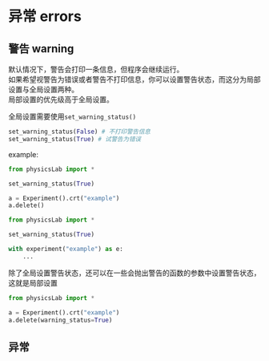 # 异常 errors

## 警告 warning
默认情况下，警告会打印一条信息，但程序会继续运行。  
如果希望视警告为错误或者警告不打印信息，你可以设置警告状态，而这分为局部设置与全局设置两种。  
局部设置的优先级高于全局设置。  

全局设置需要使用`set_warning_status()`  
```Python
set_warning_status(False) # 不打印警告信息
set_warning_status(True) # 试警告为错误
```
example:
```Python
from physicsLab import *

set_warning_status(True)

a = Experiment().crt("example")
a.delete()
```
```Python
from physicsLab import *

set_warning_status(True)

with experiment("example") as e:
    ...
```


除了全局设置警告状态，还可以在一些会抛出警告的函数的参数中设置警告状态，这就是局部设置    
```Python
from physicsLab import *

a = Experiment().crt("example")
a.delete(warning_status=True)
```

## 异常

